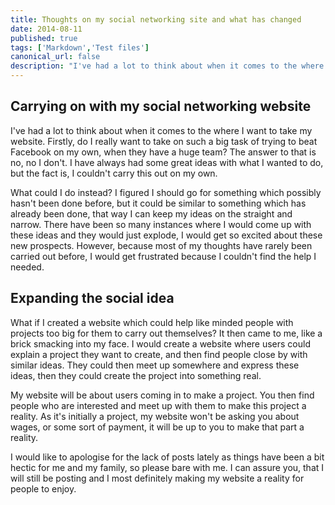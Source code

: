```yaml
---
title: Thoughts on my social networking site and what has changed
date: 2014-08-11
published: true
tags: ['Markdown','Test files']
canonical_url: false
description: "I've had a lot to think about when it comes to the where I want to take my website. Firstly, do I really want to take on such a big task of trying to beat Facebook on my own, when they have a huge team? The answer to that is no, no I don't. I have always had some great ideas with what I wanted to do, but the fact is, I couldn't carry this out on my own."
---
```


## Carrying on with my social networking website

I've had a lot to think about when it comes to the where I want to take my website. Firstly, do I really want to take on such a big task of trying to beat Facebook on my own, when they have a huge team? The answer to that is no, no I don't. I have always had some great ideas with what I wanted to do, but the fact is, I couldn't carry this out on my own.

What could I do instead? I figured I should go for something which possibly hasn't been done before, but it could be similar to something which has already been done, that way I can keep my ideas on the straight and narrow. There have been so many instances where I would come up with these ideas and they would just explode, I would get so excited about these new prospects. However, because most of my thoughts have rarely been carried out before, I would get frustrated because I couldn't find the help I needed.

## Expanding the social idea

What if I created a website which could help like minded people with projects too big for them to carry out themselves? It then came to me, like a brick smacking into my face. I would create a website where users could explain a project they want to create, and then find people close by with similar ideas. They could then meet up somewhere and express these ideas, then they could create the project into something real.

My website will be about users coming in to make a project. You then find people who are interested and meet up with them to make this project a reality. As it's initially a project, my website won't be asking you about wages, or some sort of payment, it will be up to you to make that part a reality.

I would like to apologise for the lack of posts lately as things have been a bit hectic for me and my family, so please bare with me. I can assure you, that I will still be posting and I most definitely making my website a reality for people to enjoy.
